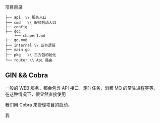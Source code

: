 ### 
项目目录
```
├── api  \\ 服务入口
├── cmd   \\ 服务启动入口
├── config
├── doc
    └── chaper1.md
├── go.mod
├── internal \\ 业务逻辑
├── main.go
├── pkg   \\ 三方包初始化
└── router \\ Api 路由
```

## GIN && Cobra

一般的 WEB 服务，都会包含 API 接口，定时任务，消费 MQ 的常驻进程等等，在这种情况下，很显然直接使用

我们用 Cobra 来管理项目的启动， 



我